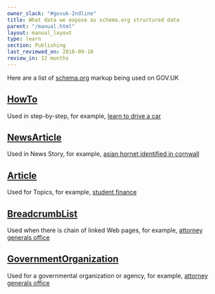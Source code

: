 ```yaml
---
owner_slack: "#govuk-2ndline"
title: What data we expose as schema.org structured data
parent: "/manual.html"
layout: manual_layout
type: learn
section: Publishing
last_reviewed_on: 2018-09-10
review_in: 12 months
---
```


Here are a list of [schema.org](https://schema.org) markup being used on GOV.UK

## [HowTo][how-to]
Used in step-by-step, for example, [learn to drive a car][learn-to-drive-a-car]

[how-to]: https://schema.org/HowTo
[learn-to-drive-a-car]: https://www.gov.uk/learn-to-drive-a-car

## [NewsArticle][news-article]
Used in News Story, for example, [asian hornet identified in cornwall][hornet-news-story]

[news-article]: https://schema.org/NewsArticle
[hornet-news-story]: https://www.gov.uk/government/news/asian-hornet-identified-in-cornwall

## [Article][article]
Used for Topics, for example, [student finance][student-finance]

[article]: https://schema.org/Article
[student-finance]: https://www.gov.uk/student-finance

## [BreadcrumbList][breadcumb-list]
Used when there is chain of linked Web pages, for example, [attorney generals office][attorney-generals-office]

[breadcumb-list]: https://schema.org/BreadcrumbList
[attorney-generals-office]: https://www.gov.uk/government/organisations/attorney-generals-office

## [GovernmentOrganization][government-org]
Used for a governmental organization or agency, for example, [attorney generals office][attorney-generals-office]

[government-org]: https://schema.org/GovernmentOrganization
